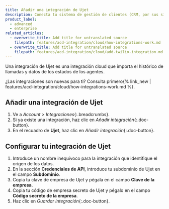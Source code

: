 ```yaml
---
title: Añadir una integración de Ujet
description: Conecta tu sistema de gestión de clientes (CRM, por sus siglas en inglés) de Ujet a injixo para importar datos.
product_label:
  - advanced
  - enterprise
related_articles:
  - overwrite_title: Add title for untranslated source
    filepath: features/acd-integration/cloud/how-integrations-work.md
  - overwrite_title: Add title for untranslated source
    filepath: features/acd-integration/cloud/add-twilio-integration.md
---
```


Una integración de Ujet es una integración cloud que importa el histórico de llamadas y datos de los estados de los agentes.

¿Las integraciones son nuevas para ti? Consulta primero{% link_new  | features/acd-integration/cloud/how-integrations-work.md %}.


## Añadir una integración de Ujet

1. Ve a _Account > Integraciones_{:.breadcrumbs}.
2. Si ya existe una integración, haz clic en _Añadir integración_{:.doc-button}.
3. En el recuadro de **Ujet**, haz clic en _Añadir integración_{:.doc-button}.


## Configurar tu integración de Ujet

1. Introduce un nombre inequívoco para la integración que identifique el origen de los datos.
2. En la sección **Credenciales de API**, introduce tu subdominio de Ujet en el campo **Subdominio**.
3. Copia tu clave de empresa de Ujet y pégala en el campo **Clave de la empresa**.
4. Copia tu código de empresa secreto de Ujet y pégalo en el campo **Código secreto de la empresa**.
5. Haz clic en _Guardar integración_{:.doc-button}.